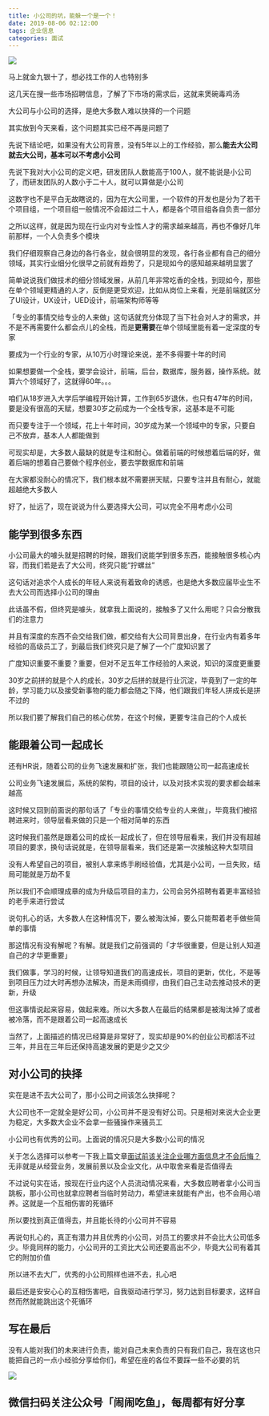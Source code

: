 ```yaml
---
title: 小公司的坑，能躲一个是一个！
date: 2019-08-06 02:12:00
tags: 企业信息
categories: 面试
---
```


![](http://ww1.sinaimg.cn/large/007OROpSgy1g5pbwts9dkj30hd0cqdhe.jpg)

马上就金九银十了，想必找工作的人也特别多

这几天在搜一些市场招聘信息，了解了下市场的需求后，这就来煲碗毒鸡汤

大公司与小公司的选择，是绝大多数人难以抉择的一个问题

其实放到今天来看，这个问题其实已经不再是问题了

先说下结论吧，如果没有大公司背景，没有5年以上的工作经验，那么**能去大公司就去大公司，基本可以不考虑小公司**

先说下我对大小公司的定义吧，研发团队人数能高于100人，就不能说是小公司了，而研发团队的人数小于二十人，就可以算做是小公司

这数字也不是平白无故瞎说的，因为在大公司里，一个软件的开发也是分为了若干个项目组，一个项目组一般情况不会超过二十人，都是各个项目组各自负责一部分

之所以这样，就是因为现在行业内对专业性人才的需求越来越高，再也不像好几年前那样，一个人负责多个模块

我们仔细观察自己身边的各行各业，就会很明显的发现，各行各业都有自己的细分领域，其实行业细分化很早之前就有趋势了，只是现如今的感知越来越明显罢了

简单说说我们做技术的细分领域发展，从前几年非常吃香的全栈，到现如今，那些在单个领域更精通的人才，反倒是更受欢迎，比如从岗位上来看，光是前端就区分了UI设计，UX设计，UED设计，前端架构师等等

「专业的事情交给专业的人来做」这句话就充分体现了当下社会对人才的需求，并不是不再需要什么都会点儿的全栈，而是**更需要**在单个领域里能有着一定深度的专家

要成为一个行业的专家，从10万小时理论来说，差不多得要十年的时间

如果想要做一个全栈，要学会设计，前端，后台，数据库，服务器，操作系统。就算六个领域好了，这就得60年。。。

咱们从18岁进入大学后学编程开始计算，工作到65岁退休，也只有47年的时间，要是没有很高的天赋，想要30岁之前成为一个全栈专家，这基本是不可能

而只要专注于一个领域，花上十年时间，30岁成为某一个领域中的专家，只要自己不放弃，基本人人都能做到

可现实却是，大多数人最缺的就是专注和耐心。做着前端的时候想着后端的好，做着后端的想着自己要做个程序创业，要去学数据库和前端

在大家都没耐心的情况下，我们根本就不需要拼天赋，只要专注并且有耐心，就能超越绝大多数人

好了，扯远了，现在说说为什么要选择大公司，可以完全不用考虑小公司

## 能学到很多东西

小公司最大的噱头就是招聘的时候，跟我们说能学到很多东西，能接触很多核心内容，而我们若是去了大公司，终究只能“拧螺丝”

这句话对追求个人成长的年轻人来说有着致命的诱惑，也是绝大多数应届毕业生不去大公司而选择小公司的理由

此话虽不假，但终究是噱头，就拿我上面说的，接触多了又什么用呢？只会分散我们的注意力

并且有深度的东西不会交给我们做，都交给有大公司背景出身，在行业内有着多年经验的高级员工了，到最后我们终究只是了解了一个广度知识罢了

广度知识重要不重要？重要，但对不足五年工作经验的人来说，知识的深度更重要

30岁之前拼的就是个人的成长，30岁之后拼的就是行业沉淀，毕竟到了一定的年龄，学习能力以及接受新事物的能力都会随之下降，他们跟我们年轻人拼成长是拼不过的

所以我们要了解我们自己的核心优势，在这个时候，更要专注自己的个人成长

## 能跟着公司一起成长

还有HR说，随着公司的业务飞速发展和扩张，我们也能跟随公司一起高速成长

公司业务飞速发展后，系统的架构，项目的设计，以及对技术实现的要求都会越来越高

这时候又回到前面说的那句话了「专业的事情交给专业的人来做」，毕竟我们被招聘进来时，领导层看来做的只是一个相对简单的东西

这时候我们虽然是跟着公司的成长一起成长了，但在领导层看来，我们并没有超越项目的要求，换句话说就是，在领导层看来，我们还是第一次接触这种大型项目

没有人希望自己的项目，被别人拿来练手刷经验值，尤其是小公司，一旦失败，结局可能就是万劫不复

所以我们不会顺理成章的成为升级后项目的主力，公司会另外招聘有着更丰富经验的老手来进行尝试

说句扎心的话，大多数人在这种情况下，要么被淘汰掉，要么只能帮着老手做些简单的事情

那这情况有没有解呢？有解。就是我们之前强调的「才华很重要，但是让别人知道自己的才华更重要」

我们做事，学习的时候，让领导知道我们的高速成长，项目的更新，优化，不是等到项目压力过大时再想办法解决，而是未雨绸缪，由我们自己主动去推动技术的更新，升级

但这事情说起来容易，做起来难。所以大多数人在最后的结果都是被淘汰掉了或者被冷落，而不是跟着公司一起高速成长

当然了，上面描述的情况已经算是非常好了，现实却是90%的创业公司都活不过三年，并且在三年后还保持高速发展的更是少之又少

## 对小公司的抉择

实在是进不去大公司了，那小公司之间该怎么抉择呢？

大公司也不一定就全是好公司，小公司并不是没有好公司。只是相对来说大企业更为稳定，大多数大企业不会拿一些骚操作来骚员工

小公司也有优秀的公司。上面说的情况只是大多数小公司的情况

关于怎么选择可以参考一下我上篇文章[面试前该关注企业哪方面信息才不会后悔？](https://mp.weixin.qq.com/s/oAP6C_LmMB6R35ako952Cg)无非就是从经营业务，发展前景以及企业文化，从中取舍来看是否值得去

不过说句实在话，按现在行业内这个人员流动情况来看，大多数应聘者拿小公司当跳板，那小公司也就拿应聘者当临时劳动力，希望进来就能有产出，也不会用心培养。这就是一个互相伤害的死循环

所以要找到真正值得去，并且能长待的小公司并不容易

再说句扎心的，真正有潜力并且优秀的小公司，对员工的要求并不会比大公司低多少。毕竟同样的能力，小公司开的工资比大公司还要高出不少，毕竟大公司有着其它的附加价值

所以进不去大厂，优秀的小公司照样也进不去，扎心吧

最后还是安安心心的互相伤害吧，自我驱动进行学习，努力达到目标要求，这样自然而然就能跳出这个死循环

## 写在最后

没有人能对我们的未来进行负责，能对自己未来负责的只有我们自己，我在这也只能把自己的一点小经验分享给你们，希望在座的各位不要踩一些不必要的坑

![](http://ww1.sinaimg.cn/large/007OROpSgy1g5pbxlmfqbj306008f0t1.jpg)

## 微信扫码关注公众号「闹闹吃鱼」，每周都有好分享